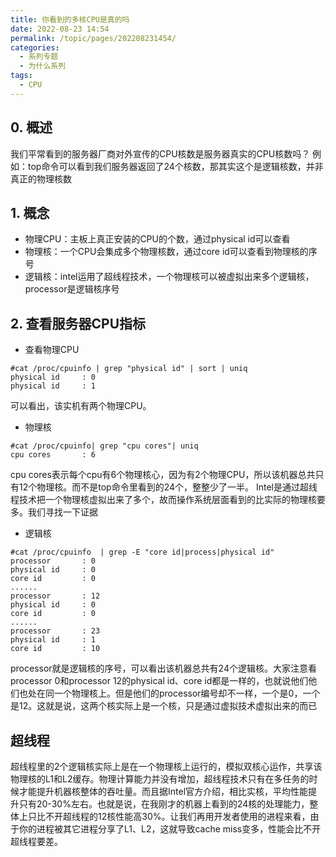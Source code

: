 ```yaml
---
title: 你看到的多核CPU是真的吗
date: 2022-08-23 14:54
permalink: /topic/pages/202208231454/
categories:
  - 系列专题
  - 为什么系列
tags:
  - CPU
---
```


## 0. 概述
我们平常看到的服务器厂商对外宣传的CPU核数是服务器真实的CPU核数吗？
例如：top命令可以看到我们服务器返回了24个核数，那其实这个是逻辑核数，并非真正的物理核数

## 1. 概念
* 物理CPU：主板上真正安装的CPU的个数，通过physical id可以查看
* 物理核：一个CPU会集成多个物理核数，通过core id可以查看到物理核的序号
* 逻辑核：intel运用了超线程技术，一个物理核可以被虚拟出来多个逻辑核，processor是逻辑核序号

## 2. 查看服务器CPU指标
* 查看物理CPU
```
#cat /proc/cpuinfo | grep "physical id" | sort | uniq  
physical id     : 0  
physical id     : 1
```
可以看出，该实机有两个物理CPU。

* 物理核
```
#cat /proc/cpuinfo| grep "cpu cores"| uniq  
cpu cores       : 6
```
cpu cores表示每个cpu有6个物理核心，因为有2个物理CPU，所以该机器总共只有12个物理核。而不是top命令里看到的24个，整整少了一半。 Intel是通过超线程技术把一个物理核虚拟出来了多个，故而操作系统层面看到的比实际的物理核要多。我们寻找一下证据

* 逻辑核
```
#cat /proc/cpuinfo  | grep -E "core id|process|physical id"  
processor       : 0
physical id     : 0  
core id         : 0  
......  
processor       : 12  
physical id     : 0  
core id         : 0  
......  
processor       : 23  
physical id     : 1  
core id         : 10
```
processor就是逻辑核的序号，可以看出该机器总共有24个逻辑核。大家注意看processor 0和processor 12的physical id、core id都是一样的，也就说他们他们也处在同一个物理核上。但是他们的processor编号却不一样，一个是0，一个是12。这就是说，这两个核实际上是一个核，只是通过虚拟技术虚拟出来的而已

## 超线程
超线程里的2个逻辑核实际上是在一个物理核上运行的，模拟双核心运作，共享该物理核的L1和L2缓存。物理计算能力并没有增加，超线程技术只有在多任务的时候才能提升机器核整体的吞吐量。而且据Intel官方介绍，相比实核，平均性能提升只有20-30%左右。也就是说，在我刚才的机器上看到的24核的处理能力，整体上只比不开超线程的12核性能高30%。让我们再用开发者使用的进程来看，由于你的进程被其它进程分享了L1、L2，这就导致cache miss变多，性能会比不开超线程要差。
